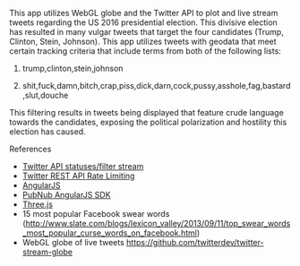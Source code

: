 This app utilizes WebGL globe and the Twitter API to plot and live stream tweets regarding the US 2016 presidential election. This divisive election has resulted in many vulgar tweets that target the four candidates (Trump, Clinton, Stein, Johnson). This app utilizes  tweets with geodata that meet certain tracking criteria that include terms from both of the following lists:

1) trump,clinton,stein,johnson

2) shit,fuck,damn,bitch,crap,piss,dick,darn,cock,pussy,asshole,fag,bastard,slut,douche



This filtering results in tweets being displayed that feature crude language towards the candidates, exposing the political polarization and hostility this election has caused.

References
- [Twitter API statuses/filter stream](https://dev.twitter.com/streaming/reference/post/statuses/filter)
- [Twitter REST API Rate Limiting](https://dev.twitter.com/rest/public/rate-limiting)
- [AngularJS](https://angularjs.org/)
- [PubNub AngularJS SDK](https://github.com/pubnub/pubnub-angular)
- [Three.js](http://threejs.org/)
- 15 most popular Facebook swear words (http://www.slate.com/blogs/lexicon_valley/2013/09/11/top_swear_words_most_popular_curse_words_on_facebook.html)
- WebGL globe of live tweets https://github.com/twitterdev/twitter-stream-globe
